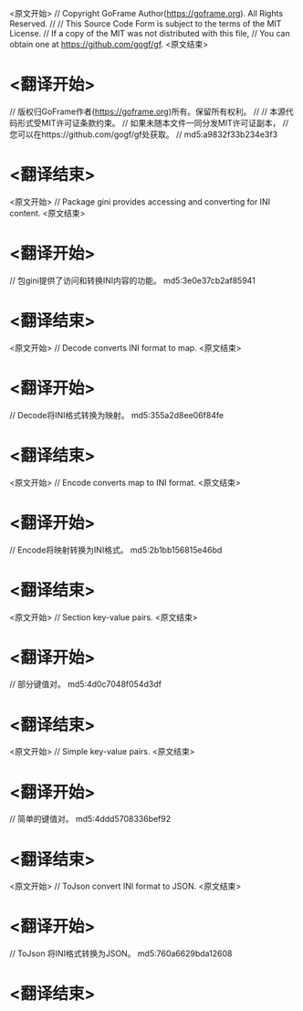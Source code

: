 
<原文开始>
// Copyright GoFrame Author(https://goframe.org). All Rights Reserved.
//
// This Source Code Form is subject to the terms of the MIT License.
// If a copy of the MIT was not distributed with this file,
// You can obtain one at https://github.com/gogf/gf.
<原文结束>

# <翻译开始>
// 版权归GoFrame作者(https://goframe.org)所有。保留所有权利。
//
// 本源代码形式受MIT许可证条款约束。
// 如果未随本文件一同分发MIT许可证副本，
// 您可以在https://github.com/gogf/gf处获取。
// md5:a9832f33b234e3f3
# <翻译结束>


<原文开始>
// Package gini provides accessing and converting for INI content.
<原文结束>

# <翻译开始>
// 包gini提供了访问和转换INI内容的功能。 md5:3e0e37cb2af85941
# <翻译结束>


<原文开始>
// Decode converts INI format to map.
<原文结束>

# <翻译开始>
// Decode将INI格式转换为映射。 md5:355a2d8ee06f84fe
# <翻译结束>


<原文开始>
// Encode converts map to INI format.
<原文结束>

# <翻译开始>
// Encode将映射转换为INI格式。 md5:2b1bb156815e46bd
# <翻译结束>


<原文开始>
// Section key-value pairs.
<原文结束>

# <翻译开始>
// 部分键值对。 md5:4d0c7048f054d3df
# <翻译结束>


<原文开始>
// Simple key-value pairs.
<原文结束>

# <翻译开始>
// 简单的键值对。 md5:4ddd5708336bef92
# <翻译结束>


<原文开始>
// ToJson convert INI format to JSON.
<原文结束>

# <翻译开始>
// ToJson 将INI格式转换为JSON。 md5:760a6629bda12608
# <翻译结束>

